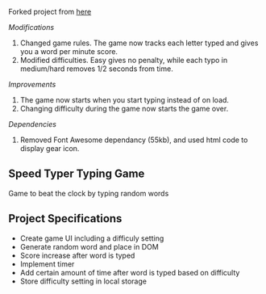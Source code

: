 Forked project from [here](https://github.com/bradtraversy/vanillawebprojects/tree/master/typing-game)

*Modifications*
1. Changed game rules. The game now tracks each letter typed and gives you a word per minute score.
2. Modified difficulties. Easy gives no penalty, while each typo in medium/hard removes 1/2 seconds from time.

*Improvements*
1. The game now starts when you start typing instead of on load.
2. Changing difficulty during the game now starts the game over.

*Dependencies*
1. Removed Font Awesome dependancy (55kb), and used html code to display gear icon.

## Speed Typer Typing Game

Game to beat the clock by typing random words

## Project Specifications

- Create game UI including a difficuly setting
- Generate random word and place in DOM
- Score increase after word is typed
- Implement timer
- Add certain amount of time after word is typed based on difficulty
- Store difficulty setting in local storage
